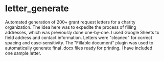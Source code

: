 # letter_generate
Automated generation of 200+ grant request letters for a charity organization. 
The idea here was to expedite the process of filling addresses, which was previously done one-by-one.
I used Google Sheets to field address and contact information.
Letters were "cleaned" for correct spacing and case-sensitivity.
The "Fillable document" plugin was used to automatically generate final .docx files ready for printing.
I have included one sample letter.
